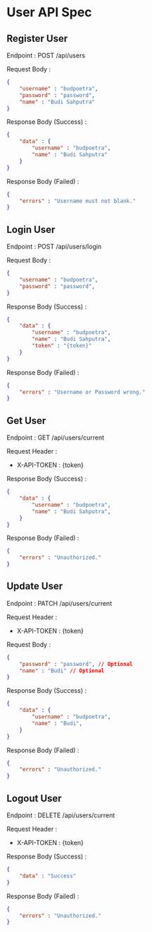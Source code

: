 # User API Spec

## Register User

Endpoint : POST /api/users

Request Body :

```json
{
    "username" : "budpoetra",
    "password" : "password",
    "name" : "Budi Sahputra"
}
```

Response Body (Success) :

```json
{
    "data" : {
        "username" : "budpoetra",
        "name" : "Budi Sahputra"
    }
}
```

Response Body (Failed) :

```json
{
    "errors" : "Username must not blank."
}
```

## Login User

Endpoint : POST /api/users/login

Request Body :

```json
{
    "username" : "budpoetra",
    "password" : "password",
}
```

Response Body (Success) :

```json
{
    "data" : {
        "username" : "budpoetra",
        "name" : "Budi Sahputra",
        "token" : "{token}"
    }
}
```

Response Body (Failed) :

```json
{
    "errors" : "Username or Password wrong."
}
```

## Get User

Endpoint : GET /api/users/current

Request Header :

- X-API-TOKEN : {token}

Response Body (Success) :

```json
{
    "data" : {
        "username" : "budpoetra",
        "name" : "Budi Sahputra",
    }
}
```

Response Body (Failed) :

```json
{
    "errors" : "Unauthorized."
}
```

## Update User

Endpoint : PATCH /api/users/current

Request Header :

- X-API-TOKEN : {token}

Request Body :

```json
{
    "password" : "password", // Optional
    "name" : "Budi" // Optional
}
```

Response Body (Success) :

```json
{
    "data" : {
        "username" : "budpoetra",
        "name" : "Budi",
    }
}
```

Response Body (Failed) :

```json
{
    "errors" : "Unauthorized."
}
```

## Logout User

Endpoint : DELETE /api/users/current

Request Header :

- X-API-TOKEN : {token}

Response Body (Success) :

```json
{
    "data" : "Success"
}
```

Response Body (Failed) :

```json
{
    "errors" : "Unauthorized."
}
```
